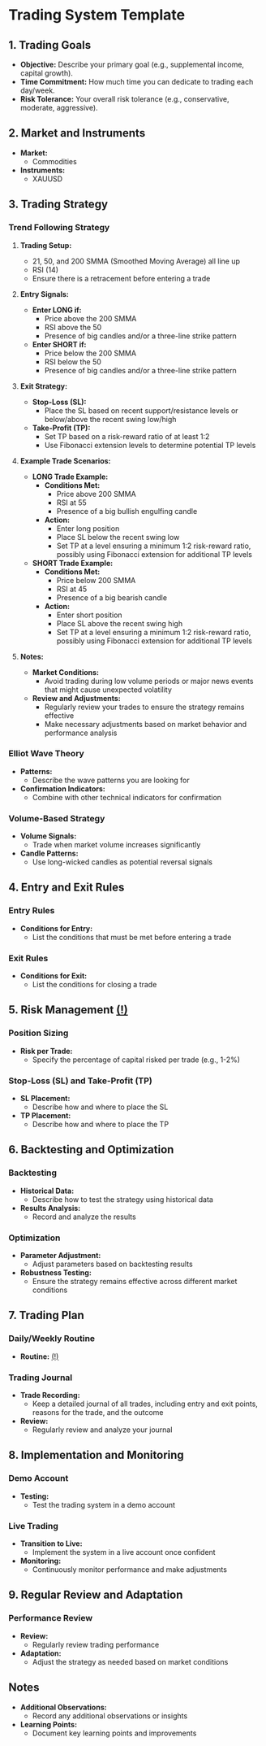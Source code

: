 ﻿

# Trading System Template

## 1. Trading Goals
- **Objective:** Describe your primary goal (e.g., supplemental income, capital growth).
- **Time Commitment:** How much time you can dedicate to trading each day/week.
- **Risk Tolerance:** Your overall risk tolerance (e.g., conservative, moderate, aggressive). 

## 2. Market and Instruments
- **Market:**
	- Commodities
- **Instruments:**
	- XAUUSD

## 3. Trading Strategy

### Trend Following Strategy

1. **Trading Setup:**
   - 21, 50, and 200 SMMA (Smoothed Moving Average) all line up
   - RSI (14)
   - Ensure there is a retracement before entering a trade

2. **Entry Signals:**
   - **Enter LONG if:**
     - Price above the 200 SMMA
     - RSI above the 50
     - Presence of big candles and/or a three-line strike pattern
   - **Enter SHORT if:**
     - Price below the 200 SMMA
     - RSI below the 50
     - Presence of big candles and/or a three-line strike pattern

3. **Exit Strategy:**
   - **Stop-Loss (SL):**
     - Place the SL based on recent support/resistance levels or below/above the recent swing low/high
   - **Take-Profit (TP):**
     - Set TP based on a risk-reward ratio of at least 1:2
     - Use Fibonacci extension levels to determine potential TP levels

4. **Example Trade Scenarios:**
   - **LONG Trade Example:**
     - **Conditions Met:**
       - Price above 200 SMMA
       - RSI at 55
       - Presence of a big bullish engulfing candle
     - **Action:**
       - Enter long position
       - Place SL below the recent swing low
       - Set TP at a level ensuring a minimum 1:2 risk-reward ratio, possibly using Fibonacci extension for additional TP levels
   - **SHORT Trade Example:**
     - **Conditions Met:**
       - Price below 200 SMMA
       - RSI at 45
       - Presence of a big bearish candle
     - **Action:**
       - Enter short position
       - Place SL above the recent swing high
       - Set TP at a level ensuring a minimum 1:2 risk-reward ratio, possibly using Fibonacci extension for additional TP levels

5. **Notes:**
   - **Market Conditions:**
     - Avoid trading during low volume periods or major news events that might cause unexpected volatility
   - **Review and Adjustments:**
     - Regularly review your trades to ensure the strategy remains effective
     - Make necessary adjustments based on market behavior and performance analysis


### Elliot Wave Theory
- **Patterns:**
  - Describe the wave patterns you are looking for
- **Confirmation Indicators:**
  - Combine with other technical indicators for confirmation

### Volume-Based Strategy
- **Volume Signals:**
  - Trade when market volume increases significantly
- **Candle Patterns:**
  - Use long-wicked candles as potential reversal signals

## 4. Entry and Exit Rules
### Entry Rules
- **Conditions for Entry:**
  - List the conditions that must be met before entering a trade

### Exit Rules
- **Conditions for Exit:**
  - List the conditions for closing a trade

## 5. Risk Management <a href="../risk_management" target="_blank">(!)</a>
### Position Sizing
- **Risk per Trade:**
  - Specify the percentage of capital risked per trade (e.g., 1-2%)

### Stop-Loss (SL) and Take-Profit (TP)
- **SL Placement:**
  - Describe how and where to place the SL
- **TP Placement:**
  - Describe how and where to place the TP

## 6. Backtesting and Optimization
### Backtesting
- **Historical Data:**
  - Describe how to test the strategy using historical data
- **Results Analysis:**
  - Record and analyze the results

### Optimization
- **Parameter Adjustment:**
  - Adjust parameters based on backtesting results
- **Robustness Testing:**
  - Ensure the strategy remains effective across different market conditions

## 7. Trading Plan
### Daily/Weekly Routine
- **Routine:** <a href="../routine/trading_routine_(update-6).html" target="_blank">(!)</a>

### Trading Journal
- **Trade Recording:**
  - Keep a detailed journal of all trades, including entry and exit points, reasons for the trade, and the outcome
- **Review:**
  - Regularly review and analyze your journal

## 8. Implementation and Monitoring
### Demo Account
- **Testing:**
  - Test the trading system in a demo account

### Live Trading
- **Transition to Live:**
  - Implement the system in a live account once confident
- **Monitoring:**
  - Continuously monitor performance and make adjustments

## 9. Regular Review and Adaptation
### Performance Review
- **Review:**
  - Regularly review trading performance
- **Adaptation:**
  - Adjust the strategy as needed based on market conditions

## Notes
- **Additional Observations:**
  - Record any additional observations or insights
- **Learning Points:**
  - Document key learning points and improvements
